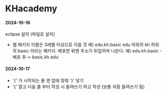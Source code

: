# KHacademy

#### 2024-10-16
eclipse 설치 (파일로 설치) 


* 웹 패키지 이름은 3레벨 이상으로 지을 것
예) edu.kh.basic
edu 하위의 kh 하위의 basic 이라는 패키지. 
배포한 뒤엔 주소가 뒤집어져 나온다. 
예) edu.kh.basic -배포 후-> basic.kh.edu

#### 2024-10-17

* '{' 가 시작되는 줄 맨 앞에 맞춰 '}' 넣기 
* '{' 열고 다음 줄 부터 작성 시 들여쓰기 하고 작성 (보통 자동 들여쓰기 됨) 
